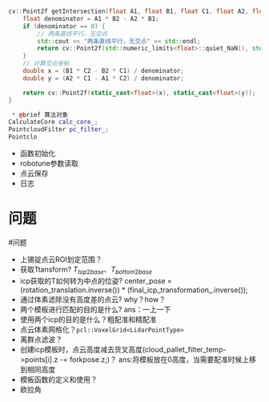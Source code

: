 
``` cpp

cv::Point2f getIntersection(float A1, float B1, float C1, float A2, float B2, float C2) {
    float denominator = A1 * B2 - A2 * B1;
    if (denominator == 0) {
        // 两条直线平行，无交点
        std::cout << "两条直线平行，无交点" << std::endl;
        return cv::Point2f(std::numeric_limits<float>::quiet_NaN(), std::numeric_limits<float>::quiet_NaN());
    }
    // 计算交点坐标
    double x = (B1 * C2 - B2 * C1) / denominator;
    double y = (A2 * C1 - A1 * C2) / denominator;

    return cv::Point2f(static_cast<float>(x), static_cast<float>(y));
}

```

```cpp
 * @brief 算法对象
CalculateCore calc_core_;
PointcloudFilter pc_filter_;
Pointclo

```


- 函数初始化
- robotune参数读取
- 点云保存
- 日志




# 问题
#问题
- 上锡锭点云ROI划定范围？
- 获取Ttansform? $T_{top2base}、T_{bottom2base}$
- icp获取的T如何转为中点的位姿?
	center_pose = (rotation_translation.inverse()) * (final_icp_transformation_.inverse());
- 通过体素滤除没有高度差的点云? why？how？
- 两个模板进行匹配的目的是什么?   ans：一上一下
- 使用两个icp的目的是什么？粗配准和精配准 
- 点云体素网格化？`pcl::VoxelGrid<LidarPointType>`
- 离群点滤波？
- 创建icp模板时，点云高度减去货叉高度(cloud_pallet_filter_temp->points[i].z -= forkpose.z;)？   ans:将模板放在0高度，当需要配准时候上移到相同高度
- 模板函数的定义和使用？
- 欧拉角